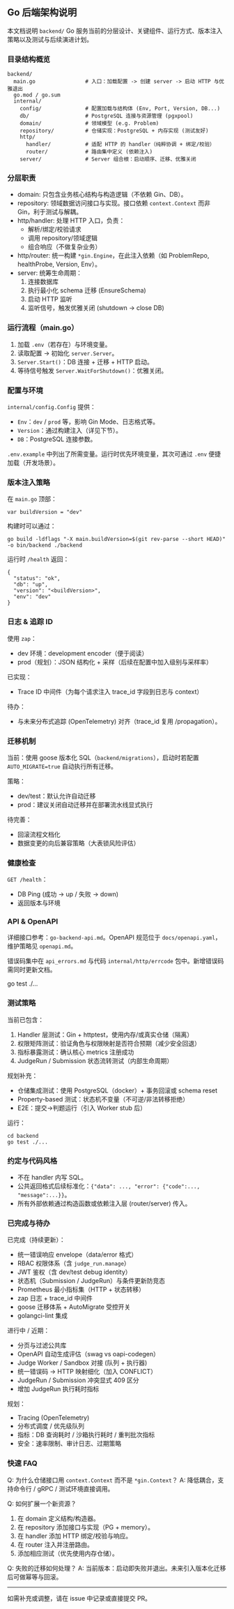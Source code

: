## Go 后端架构说明

本文档说明 `backend/` Go 服务当前的分层设计、关键组件、运行方式、版本注入策略以及测试与后续演进计划。

### 目录结构概览

```
backend/
  main.go                # 入口：加载配置 -> 创建 server -> 启动 HTTP 与优雅退出
  go.mod / go.sum
  internal/
    config/              # 配置加载与结构体 (Env, Port, Version, DB...)
    db/                  # PostgreSQL 连接与资源管理 (pgxpool)
    domain/              # 领域模型 (e.g. Problem)
    repository/          # 仓储实现：PostgreSQL + 内存实现 (测试友好)
    http/
      handler/           # 适配 HTTP 的 handler（纯粹协调 + 绑定/校验）
      router/            # 路由集中定义 (依赖注入)
    server/              # Server 组合根：启动顺序、迁移、优雅关闭
```

### 分层职责

- domain: 只包含业务核心结构与构造逻辑（不依赖 Gin、DB）。
- repository: 领域数据访问接口与实现。接口依赖 `context.Context` 而非 Gin，利于测试与解耦。
- http/handler: 处理 HTTP 入口，负责：
  * 解析/绑定/校验请求
  * 调用 repository/领域逻辑
  * 组合响应（不做复杂业务）
- http/router: 统一构建 `*gin.Engine`，在此注入依赖（如 ProblemRepo, healthProbe, Version, Env）。
- server: 统筹生命周期：
  1. 连接数据库
  2. 执行最小化 schema 迁移 (EnsureSchema)
  3. 启动 HTTP 监听
  4. 监听信号，触发优雅关闭 (shutdown -> close DB)

### 运行流程（main.go）

1. 加载 `.env`（若存在）与环境变量。
2. 读取配置 -> 初始化 `server.Server`。
3. `Server.Start()`：DB 连接 + 迁移 + HTTP 启动。
4. 等待信号触发 `Server.WaitForShutdown()`：优雅关闭。

### 配置与环境

`internal/config.Config` 提供：
- `Env`：`dev` / `prod` 等，影响 Gin Mode、日志格式等。
- `Version`：通过构建注入（详见下节）。
- `DB`：PostgreSQL 连接参数。

`.env.example` 中列出了所需变量。运行时优先环境变量，其次可通过 `.env` 便捷加载（开发场景）。

### 版本注入策略

在 `main.go` 顶部：
```
var buildVersion = "dev"
```
构建时可以通过：
```
go build -ldflags "-X main.buildVersion=$(git rev-parse --short HEAD)" -o bin/backend ./backend
```
运行时 `/health` 返回：
```
{
  "status": "ok",
  "db": "up",
  "version": "<buildVersion>",
  "env": "dev"
}
```

### 日志 & 追踪 ID

使用 `zap`：
- dev 环境：development encoder（便于阅读）
- prod（规划）：JSON 结构化 + 采样（后续在配置中加入级别与采样率）

已实现：
- Trace ID 中间件（为每个请求注入 trace_id 字段到日志与 context）

待办：
- 与未来分布式追踪 (OpenTelemetry) 对齐（trace_id 复用 /propagation）。

### 迁移机制

当前：使用 goose 版本化 SQL（`backend/migrations`），启动时若配置 `AUTO_MIGRATE=true` 自动执行所有迁移。

策略：
- dev/test：默认允许自动迁移
- prod：建议关闭自动迁移并在部署流水线显式执行

待完善：
- 回滚流程文档化
- 数据变更的向后兼容策略（大表锁风险评估）

### 健康检查

`GET /health`：
- DB Ping (成功 -> up / 失败 -> down)
- 返回版本与环境

### API & OpenAPI
详细接口参考：`go-backend-api.md`。OpenAPI 规范位于 `docs/openapi.yaml`，维护策略见 `openapi.md`。

错误码集中在 `api_errors.md` 与代码 `internal/http/errcode` 包中。新增错误码需同时更新文档。

go test ./...
### 测试策略

当前已包含：
1. Handler 层测试：Gin + httptest，使用内存/或真实仓储（隔离）
2. 权限矩阵测试：验证角色与权限映射是否符合预期（减少安全回退）
3. 指标暴露测试：确认核心 metrics 注册成功
4. JudgeRun / Submission 状态流转测试（内部生命周期）

规划补充：
- 仓储集成测试：使用 PostgreSQL（docker）+ 事务回滚或 schema reset
- Property-based 测试：状态机不变量（不可逆/非法转移拒绝）
- E2E：提交→判题运行（引入 Worker stub 后）

运行：
```
cd backend
go test ./...
```

### 约定与代码风格

- 不在 handler 内写 SQL。
- 公共返回格式后续标准化：`{"data": ..., "error": {"code":..., "message":...}}`。
- 所有外部依赖通过构造函数或依赖注入层 (router/server) 传入。

### 已完成与待办

已完成（持续更新）：
- 统一错误响应 envelope（data/error 格式）
- RBAC 权限体系（含 `judge_run.manage`）
- JWT 鉴权（含 dev/test debug identity）
- 状态机（Submission / JudgeRun）与条件更新防竞态
- Prometheus 最小指标集（HTTP + 状态转移）
- zap 日志 + trace_id 中间件
- goose 迁移体系 + AutoMigrate 受控开关
- golangci-lint 集成

进行中 / 近期：
- 分页与过滤公共库
- OpenAPI 自动生成评估（swag vs oapi-codegen）
- Judge Worker / Sandbox 对接 (队列 + 执行器)
- 统一错误码 → HTTP 映射细化（加入 CONFLICT）
- JudgeRun / Submission 冲突显式 409 区分
- 增加 JudgeRun 执行耗时指标

规划：
- Tracing (OpenTelemetry)
- 分布式调度 / 优先级队列
- 指标：DB 查询耗时 / 沙箱执行耗时 / 重判批次指标
- 安全：速率限制、审计日志、过期策略

### 快速 FAQ

Q: 为什么仓储接口用 `context.Context` 而不是 `*gin.Context`？
A: 降低耦合，支持命令行 / gRPC / 测试环境直接调用。

Q: 如何扩展一个新资源？
1. 在 domain 定义结构/构造器。
2. 在 repository 添加接口与实现（PG + memory）。
3. 在 handler 添加 HTTP 绑定/校验与响应。
4. 在 router 注入并注册路由。
5. 添加相应测试（优先使用内存仓储）。

Q: 失败的迁移如何处理？
A: 当前版本：启动即失败并退出。未来引入版本化迁移后可做幂等与回滚。

---
如需补充或调整，请在 issue 中记录或直接提交 PR。
